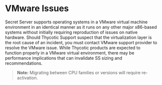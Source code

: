 [title]: # (VMware Issues)
[tags]: # (troubleshooting, workaround, vmware)
[priority]: # (1000)

# VMware Issues

Secret Server supports operating systems in a VMware virtual machine environment in an identical manner as it runs on any other major x86-based systems without initially requiring reproduction of issues on native hardware. Should Thycotic Support suspect  that the virtualization layer is the root cause of an incident, you must contact VMware support  provider to resolve the VMware issue. While Thycotic products are expected to function properly in a VMware virtual environment, there may be performance implications that can invalidate SS sizing and recommendations.

> **Note:** Migrating between CPU families or versions will require re-activation.
